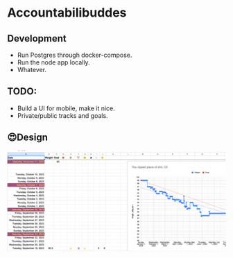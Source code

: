 # Accountabilibuddes


## Development
- Run Postgres through docker-compose.
- Run the node app locally.
- Whatever.


## TODO:
- Build a UI for mobile, make it nice.
- Private/public tracks and goals.


## 😍Design

![An exquisite app design](./design-goal.png)